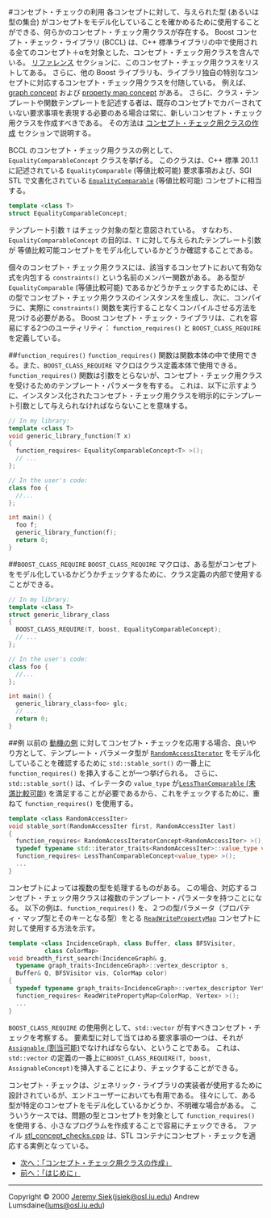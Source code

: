 #コンセプト・チェックの利用
各コンセプトに対して、与えられた型 (あるいは型の集合) がコンセプトをモデル化していることを確かめるために使用することができる、何らかのコンセプト・チェック用クラスが存在する。 Boost コンセプト・チェック・ライブラリ (BCCL) は、C++ 標準ライブラリの中で使用される全てのコンセプト＋αを対象とした、コンセプト・チェック用クラスを含んでいる。 [リファレンス](./reference.md) セクションに、このコンセプト・チェック用クラスをリストしてある。 さらに、他の Boost ライブラリも、ライブラリ独自の特別なコンセプトに対応するコンセプト・チェック用クラスを付随している。 例えば、[graph concept](../graph/graph_concepts.md.nolink) および [property map concept](../property_map/property_map.md.nolink) がある。 さらに、クラス・テンプレートや関数テンプレートを記述する者は、既存のコンセプトでカバーされていない要求事項を表現する必要のある場合は常に、新しいコンセプト・チェック用クラスを作成すべきである。 その方法は [コンセプト・チェック用クラスの作成](./creating_concepts.md) セクションで説明する。

BCCL のコンセプト・チェック用クラスの例として、`EqualityComparableConcept` クラスを挙げる。 このクラスは、C++ 標準 20.1.1 に記述されている `EqualityComparable` (等値比較可能) 要求事項および、SGI STL で文書化されている [`EqualityComparable`](http://www.sgi.com/tech/stl/EqualityComparable.html) (等値比較可能) コンセプトに相当する。

```cpp
template <class T>
struct EqualityComparableConcept;
```

テンプレート引数 `T` はチェック対象の型と意図されている。 すなわち、`EqualityComparableConcept` の目的は、`T` に対して与えられたテンプレート引数が 等値比較可能コンセプトをモデル化しているかどうか確認することである。

個々のコンセプト・チェック用クラスには、該当するコンセプトにおいて有効な式を内包する `constraints()` という名前のメンバー関数がある。 ある型が `EqualityComparable` (等値比較可能) であるかどうかチェックするためには、その型でコンセプト・チェック用クラスのインスタンスを生成し、次に、コンパイラに、実際に `constraints()` 関数を実行することなくコンパイルさせる方法を見つける必要がある。 Boost コンセプト・チェック・ライブラリは、これを容易にする2つのユーティリティ： `function_requires()` と `BOOST_CLASS_REQUIRE` を定義している。


##`function_requires()`
`function_requires()` 関数は関数本体の中で使用できる。また、`BOOST_CLASS_REQUIRE` マクロはクラス定義本体で使用できる。 `function_requires()` 関数は引数をとらないが、コンセプト・チェック用クラスを受けるためのテンプレート・パラメータを有する。 これは、以下に示すように、インスタンス化されたコンセプト・チェック用クラスを明示的にテンプレート引数として与えられなければならないことを意味する。

```cpp
// In my library:
template <class T>
void generic_library_function(T x)
{
  function_requires< EqualityComparableConcept<T> >();
  // ...
};

// In the user's code:  
class foo {
  //... 
};

int main() {
  foo f;
  generic_library_function(f);
  return 0;
}
```


##`BOOST_CLASS_REQUIRE`
`BOOST_CLASS_REQUIRE` マクロは、ある型がコンセプトをモデル化しているかどうかチェックするために、クラス定義の内部で使用することができる。

```cpp
// In my library:
template <class T>
struct generic_library_class
{
  BOOST_CLASS_REQUIRE(T, boost, EqualityComparableConcept);
  // ...
};

// In the user's code:  
class foo {
  //... 
};

int main() {
  generic_library_class<foo> glc;
  // ...
  return 0;
}
```

##例
以前の [動機の例](../concept_check.md#motivating_example) に対してコンセプト・チェックを応用する場合、良いやり方として、テンプレート・パラメータ型が [`RandomAccessIterator`](http://www.sgi.com/tech/stl/RandomAccessIterator.html) をモデル化していることを確認するために `std::stable_sort()` の一番上に `function_requires()` を挿入することが一つ挙げられる。 さらに、`std::stable_sort()` は、イレテータの `value_type` が[`LessThanComparable` (未満比較可能)](http://www.sgi.com/tech/stl/LessThanComparable.html) を満足することが必要であるから、これをチェックするために、重ねて `function_requires()` を使用する。

```cpp
template <class RandomAccessIter>
void stable_sort(RandomAccessIter first, RandomAccessIter last)
{
  function_requires< RandomAccessIteratorConcept<RandomAccessIter> >();
  typedef typename std::iterator_traits<RandomAccessIter>::value_type value_type;
  function_requires< LessThanComparableConcept<value_type> >();
  ...
}
```

コンセプトによっては複数の型を処理するものがある。 この場合、対応するコンセプト・チェック用クラスは複数のテンプレート・パラメータを持つことになる。 以下の例は、`function_requires()` を、２つの型パラメータ（プロパティ・マップ型とそのキーとなる型）をとる [`ReadWritePropertyMap`](../property_map/ReadWritePropertyMap.md.nolink) コンセプトに対して使用する方法を示す。

```cpp
template <class IncidenceGraph, class Buffer, class BFSVisitor, 
          class ColorMap>
void breadth_first_search(IncidenceGraph& g, 
  typename graph_traits<IncidenceGraph>::vertex_descriptor s, 
  Buffer& Q, BFSVisitor vis, ColorMap color)
{
  typedef typename graph_traits<IncidenceGraph>::vertex_descriptor Vertex;
  function_requires< ReadWritePropertyMap<ColorMap, Vertex> >();
  ...
}
```

`BOOST_CLASS_REQUIRE` の使用例として、`std::vector` が有すべきコンセプト・チェックを考察する。 要素型に対して当てはめる要求事項の一つは、それが [`Assignable` (割当可能)](http://www.sgi.com/tech/stl/Assignable.html)でなければならない、ということである。 これは、`std::vector` の定義の一番上に`BOOST_CLASS_REQUIRE(T, boost, AssignableConcept)`を挿入することにより、チェックすることができる。

コンセプト・チェックは、ジェネリック・ライブラリの実装者が使用するために設計されているが、エンドユーザーにおいても有用である。 往々にして、ある型が特定のコンセプトをモデル化しているかどうか、不明確な場合がある。 こういうケースでは、問題の型とコンセプトを対象として `function_requires()` を使用する、小さなプログラムを作成することで容易にチェックできる。 ファイル [stl_concept_checks.cpp](./stl_concept_check.cpp.md) は、STL コンテナにコンセプト・チェックを適応する実例となっている。


- [次へ：「コンセプト・チェック用クラスの作成」](./creating_concepts.md)
- [前へ：「はじめに」](../concept_check.md)

***
Copyright © 2000 [Jeremy Siek](http://www.boost.org/doc/libs/1_31_0/people/jeremy_siek.htm)(<jsiek@osl.iu.edu>) Andrew Lumsdaine(<lums@osl.iu.edu>)

